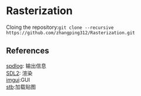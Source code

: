 # Rasterization

Cloing the repository:`git clone --recursive https://github.com/zhangping312/Rasterization.git`

## References
[spdlog](https://github.com/gabime/spdlog): 输出信息  
[SDL2](https://www.libsdl.org/index.php): 渲染  
[imgui](https://github.com/ocornut/imgui):GUI  
[stb](https://github.com/nothings/stb):加载贴图  